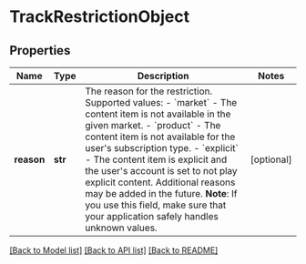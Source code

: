 # TrackRestrictionObject

## Properties
Name | Type | Description | Notes
------------ | ------------- | ------------- | -------------
**reason** | **str** | The reason for the restriction. Supported values: - &#x60;market&#x60; - The content item is not available in the given market. - &#x60;product&#x60; - The content item is not available for the user&#x27;s subscription type. - &#x60;explicit&#x60; - The content item is explicit and the user&#x27;s account is set to not play explicit content.  Additional reasons may be added in the future. **Note**: If you use this field, make sure that your application safely handles unknown values.  | [optional] 

[[Back to Model list]](../README.md#documentation-for-models) [[Back to API list]](../README.md#documentation-for-api-endpoints) [[Back to README]](../README.md)

